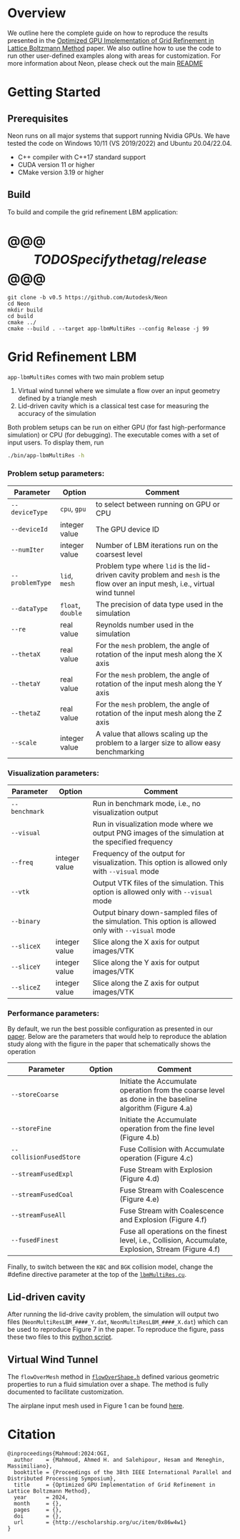 # Overview 

We outline here the complete guide on how to reproduce the results presented in the [Optimized GPU Implementation of Grid Refinement in Lattice Boltzmann Method](http://escholarship.org/uc/item/0x86w4w1) paper. We also outline how to use the code to run other user-defined examples along with areas for customization. For more information about Neon, please check out the main [README](/../../README.md)

# Getting Started 

## Prerequisites
Neon runs on all major systems that support running Nvidia GPUs. We have tested the code on Windows 10/11 (VS 2019/2022) and Ubuntu 20.04/22.04. 

- C++ compiler with C++17 standard support
- CUDA version 11 or higher
- CMake version 3.19 or higher


## Build

To build and compile the grid refinement LBM application:

# @@@$$$$$$$$$$ TODO Specify the tag/release $$$$$$$$$$@@@
```
git clone -b v0.5 https://github.com/Autodesk/Neon
cd Neon
mkdir build
cd build
cmake ../
cmake --build . --target app-lbmMultiRes --config Release -j 99
```

# Grid Refinement LBM

`app-lbmMultiRes` comes with two main problem setup 

1. Virtual wind tunnel where we simulate a flow over an input geometry defined by a triangle mesh 
2. Lid-driven cavity which is a classical test case for measuring the accuracy of the simulation 

Both problem setups can be run on either GPU (for fast high-performance simulation) or CPU (for debugging). The executable comes with a set of input users. To display them, run 

```bash
./bin/app-lbmMultiRes -h
```
### Problem setup parameters:

| Parameter          | Option             | Comment                                                                                                                    |
|--------------------|--------------------|----------------------------------------------------------------------------------------------------------------------------|
| `--deviceType`     |  `cpu`, `gpu`      | to select between running on GPU or CPU                                                                                    |
| `--deviceId`       |  integer value     | The GPU device ID                                                                                                          |
| `--numIter`        |  integer value     | Number of LBM iterations run on the coarsest level                                                                         |
| `--problemType`    |  `lid`, `mesh`     | Problem type where `lid` is the lid-driven cavity problem and `mesh` is the flow over an input mesh, i.e., virtual wind tunnel |
| `--dataType`       |  `float`, `double` | The precision of data type used in the simulation                                                                          |
| `--re`             |  real value        | Reynolds number used in the simulation                                                                                     |
| `--thetaX`         |  real value        | For the `mesh` problem, the angle of rotation of the input mesh along the X axis                                                   |
| `--thetaY`         |  real value        | For the `mesh` problem, the angle of rotation of the input mesh along the Y axis                                                   |
| `--thetaZ`         |  real value        | For the `mesh` problem, the angle of rotation of the input mesh along the Z axis                                                   |
| `--scale`          |  integer value     | A value that allows scaling up the problem to a larger size to allow easy benchmarking                                        |

### Visualization parameters:

| Parameter          | Option             | Comment                                                                                                                    |
|--------------------|--------------------|----------------------------------------------------------------------------------------------------------------------------|
| `--benchmark`      |                    | Run in benchmark mode, i.e., no visualization output                                                                       |
| `--visual`         |                    | Run in visualization mode where we output PNG images of the simulation at the specified frequency                         |
| `--freq`           |  integer value     | Frequency of the output for visualization. This option is allowed only with `--visual` mode                                |
| `--vtk`            |                    | Output VTK files of the simulation. This option is allowed only with `--visual` mode                                       |
| `--binary`         |                    | Output binary down-sampled files of the simulation. This option is allowed only with `--visual` mode                       |
| `--sliceX`         |  integer value     | Slice along the X axis for output images/VTK                                                                                   |
| `--sliceY`         |  integer value     | Slice along the Y axis for output images/VTK                                                                                   |
| `--sliceZ`         |  integer value     | Slice along the Z axis for output images/VTK                                                                                   |

### Performance parameters:
By default, we run the best possible configuration as presented in our [paper](http://escholarship.org/uc/item/0x86w4w1). Below are the parameters that would help to reproduce the ablation study along with the figure in the paper that schematically shows the operation 

| Parameter                    | Option             | Comment                                                                                                                    |
|------------------------------|--------------------|----------------------------------------------------------------------------------------------------------------------------|
| `--storeCoarse`              |                    |  Initiate the Accumulate operation from the coarse level as done in the baseline algorithm (Figure 4.a)                    |
| `--storeFine`                |                    |  Initiate the Accumulate operation from the fine level (Figure 4.b)                                                        |
| `--collisionFusedStore`      |                    |  Fuse Collision with Accumulate operation (Figure 4.c)                                                                     |
| `--streamFusedExpl`          |                    |  Fuse Stream with Explosion (Figure 4.d)                                                                                   |
| `--streamFusedCoal`          |                    |  Fuse Stream with Coalescence (Figure 4.e)                                                                                 |
| `--streamFuseAll`            |                    |  Fuse Stream with Coalescence and Explosion (Figure 4.f)                                                                   |
| `--fusedFinest`              |                    |  Fuse all operations on the finest level, i.e., Collision, Accumulate, Explosion, Stream  (Figure 4.f)                     |

Finally, to switch between the `KBC` and `BGK` collision model, change the #define directive parameter at the top of the [`lbmMultiRes.cu`](/lbmMultiRes.cu).

## Lid-driven cavity
After running the lid-drive cavity problem, the simulation will output two files (`NeonMultiResLBM_####_Y.dat`, `NeonMultiResLBM_####_X.dat`) which can be used to reproduce Figure 7 in the paper. To reproduce the figure, pass these two files to this [python script](/scripts/plot.py).

## Virtual Wind Tunnel 

The `flowOverMesh` method in [`flowOverShape.h`](/flowOverShape.h) defined various geometric properties to run a fluid simulation over a shape.  The method is fully documented to facilitate customization. 

The airplane input mesh used in Figure 1 can be found [here](/practice_v28.obj).


# Citation

```
@inproceedings{Mahmoud:2024:OGI,
  author    = {Mahmoud, Ahmed H. and Salehipour, Hesam and Meneghin, Massimiliano},
  booktitle = {Proceedings of the 38th IEEE International Parallel and Distributed Processing Symposium},
  title     = {Optimized GPU Implementation of Grid Refinement in Lattice Boltzmann Method},
  year      = 2024,
  month     = {},
  pages     = {},
  doi       = {},
  url       = {http://escholarship.org/uc/item/0x86w4w1}
}
```
